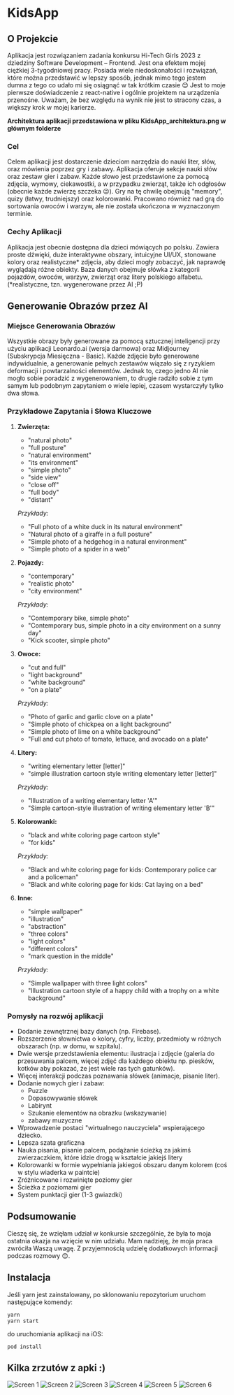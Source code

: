 # KidsApp
## O Projekcie
Aplikacja jest rozwiązaniem zadania konkursu Hi-Tech Girls 2023 z dziedziny Software Development – Frontend. Jest ona efektem mojej ciężkiej 3-tygodniowej pracy. Posiada wiele niedoskonałości i rozwiązań, które można przedstawić w lepszy sposób, jednak mimo tego jestem dumna z tego co udało mi się osiągnąć w tak krótkim czasie 😊 Jest to moje pierwsze doświadczenie z react-native i ogólnie projektem na urządzenia przenośne. Uważam, że bez względu na wynik nie jest to stracony czas, a większy krok w mojej karierze. 

**Architektura aplikacji przedstawiona w pliku KidsApp_architektura.png w głównym folderze**

### Cel
Celem aplikacji jest dostarczenie dzieciom narzędzia do nauki liter, słów, oraz mówienia poprzez gry i zabawy. Aplikacja oferuje sekcje nauki słów oraz zestaw gier i zabaw. Każde słowo jest przedstawione za pomocą zdjęcia, wymowy, ciekawostki, a w przypadku zwierząt, także ich odgłosów (obecnie każde zwierzę szczeka 😉). Gry na tę chwilę obejmują "memory", quizy (łatwy, trudniejszy) oraz kolorowanki. Pracowano również nad grą do sortowania owoców i warzyw, ale nie została ukończona w wyznaczonym terminie.

### Cechy Aplikacji
Aplikacja jest obecnie dostępna dla dzieci mówiących po polsku. Zawiera proste dźwięki, duże interaktywne obszary, intuicyjne UI/UX, stonowane kolory oraz realistyczne* zdjęcia, aby dzieci mogły zobaczyć, jak naprawdę wyglądają różne obiekty. Baza danych obejmuje słówka z kategorii pojazdów, owoców, warzyw, zwierząt oraz litery polskiego alfabetu.
(*realistyczne, tzn. wygenerowane przez AI ;P)

## Generowanie Obrazów przez AI
### Miejsce Generowania Obrazów
Wszystkie obrazy były generowane za pomocą sztucznej inteligencji przy użyciu aplikacji Leonardo.ai (wersja darmowa) oraz Midjourney (Subskrypcja Miesięczna - Basic). Każde zdjęcie było generowane indywidualnie, a generowanie pełnych zestawów wiązało się z ryzykiem deformacji i powtarzalności elementów. Jednak to, czego jedno AI nie mogło sobie poradzić z wygenerowaniem, to drugie radziło sobie z tym samym lub podobnym zapytaniem o wiele lepiej, czasem wystarczyły tylko dwa słowa. 

### Przykładowe Zapytania i Słowa Kluczowe

1. **Zwierzęta:**
   - "natural photo"
   - "full posture"
   - "natural environment"
   - "its environment"
   - "simple photo"
   - "side view"
   - "close off"
   - "full body"
   - "distant"

   *Przykłady:*
   - "Full photo of a white duck in its natural environment"
   - "Natural photo of a giraffe in a full posture"
   - "Simple photo of a hedgehog in a natural environment"
   - "Simple photo of a spider in a web"

2. **Pojazdy:**
   - "contemporary"
   - "realistic photo"
   - "city environment"

   *Przykłady:*
   - "Contemporary bike, simple photo"
   - "Contemporary bus, simple photo in a city environment on a sunny day"
   - "Kick scooter, simple photo"

3. **Owoce:**
   - "cut and full"
   - "light background"
   - "white background"
   - "on a plate"

   *Przykłady:*
   - "Photo of garlic and garlic clove on a plate"
   - "Simple photo of chickpea on a light background"
   - "Simple photo of lime on a white background"
   - "Full and cut photo of tomato, lettuce, and avocado on a plate"

4. **Litery:**
   - "writing elementary letter [letter]"
   - "simple illustration cartoon style writing elementary letter [letter]"

   *Przykłady:*
   - "Illustration of a writing elementary letter 'A'"
   - "Simple cartoon-style illustration of writing elementary letter 'B'"

5. **Kolorowanki:**
   - "black and white coloring page cartoon style"
   - "for kids"

   *Przykłady:*
   - "Black and white coloring page for kids: Contemporary police car and a policeman"
   - "Black and white coloring page for kids: Cat laying on a bed"

6. **Inne:**
   - "simple wallpaper"
   - "illustration"
   - "abstraction"
   - "three colors"
   - "light colors"
   - "different colors"
   - "mark question in the middle"

   *Przykłady:*
   - "Simple wallpaper with three light colors"
   - "Illustration cartoon style of a happy child with a trophy on a white background"

### Pomysły na rozwój aplikacji
- Dodanie zewnętrznej bazy danych (np. Firebase).
- Rozszerzenie słownictwa o kolory, cyfry, liczby, przedmioty w różnych obszarach (np. w domu, w szpitalu).
- Dwie wersje przedstawienia elementu: ilustracja i zdjęcie (galeria do przesuwania palcem, więcej zdjęć dla każdego obiektu np. piesków, kotków aby pokazać, że jest wiele ras tych gatunków).
- Więcej interakcji podczas poznawania słówek (animacje, pisanie liter).
- Dodanie nowych gier i zabaw:
    - Puzzle
    - Dopasowywanie słówek
    - Labirynt
    - Szukanie elementów na obrazku (wskazywanie)
    - zabawy muzyczne      
- Wprowadzenie postaci "wirtualnego nauczyciela" wspierającego dziecko.
- Lepsza szata graficzna
- Nauka pisania, pisanie palcem, podążanie ścieżką za jakimś zwierzaczkiem, które idzie drogą w kształcie jakiejś litery
- Kolorowanki w formie wypełniania jakiegoś obszaru danym kolorem (coś w stylu wiaderka w paintcie)
- Zróżnicowane i rozwinięte poziomy gier
- Ścieżka z poziomami gier
- System punktacji gier (1-3 gwiazdki)


## Podsumowanie
Cieszę się, że wzięłam udział w konkursie szczególnie, że była to moja ostatnia okazja na wzięcie w nim udziału.  Mam nadzieję, że moja praca zwróciła Waszą uwagę. Z przyjemnością udzielę dodatkowych informacji podczas rozmowy 😊.

## Instalacja
Jeśli yarn jest zainstalowany, po sklonowaniu repozytorium uruchom następujące komendy:
```
yarn
yarn start
```
do uruchomiania aplikacji na iOS:
```
pod install 
```

## Kilka zrzutów z apki :)
![Screen 1](AppScreen/HomeTablet.png)
![Screen 2](AppScreen/ColoringPage.png)
![Screen 3](AppScreen/Animals.png)
![Screen 4](AppScreen/QuizTablet.png)
![Screen 5](AppScreen/GoodAnswerTablet.png)
![Screen 6](AppScreen/MemoryTablet.png)
